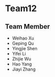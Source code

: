 # Team12
## Team Member
- Weihao Xu
- Geping Qu
- Yingjie Shen
- Yifei Li
- Zhijie Wu
- Hao Yang
- Jiayi Zhang
